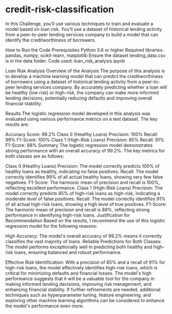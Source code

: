 # credit-risk-classification
In this Challenge, you’ll use various techniques to train and evaluate a model based on loan risk. You’ll use a dataset of historical lending activity from a peer-to-peer lending services company to build a model that can identify the creditworthiness of borrowers.

How to Run the Code
Prerequisites
Python 3.6 or higher
Required libraries: pandas, numpy, scikit-learn, matplotlib
Ensure the dataset lending_data.csv is in the data folder.
Code used: loan_risk_analysis.ipynb

Loan Risk Analysis
Overview of the Analysis
The purpose of this analysis is to develop a machine learning model that can predict the creditworthiness of borrowers using a dataset of historical lending activity from a peer-to-peer lending services company. By accurately predicting whether a loan will be healthy (low risk) or high-risk, the company can make more informed lending decisions, potentially reducing defaults and improving overall financial stability.

Results
The logistic regression model developed in this analysis was evaluated using various performance metrics on a test dataset. The key results are:

Accuracy Score: 99.2%
Class 0 (Healthy Loans)
Precision: 100%
Recall: 99%
F1-Score: 100%
Class 1 (High-Risk Loans)
Precision: 85%
Recall: 91%
F1-Score: 88%
Summary
The logistic regression model demonstrates strong performance with an overall accuracy of 99.2%. The key metrics for both classes are as follows:

Class 0 (Healthy Loans)
Precision: The model correctly predicts 100% of healthy loans as healthy, indicating no false positives.
Recall: The model correctly identifies 99% of all actual healthy loans, showing very few false negatives.
F1-Score: The harmonic mean of precision and recall is 100%, reflecting excellent performance.
Class 1 (High-Risk Loans)
Precision: The model correctly predicts 85% of high-risk loans as high-risk, indicating a moderate level of false positives.
Recall: The model correctly identifies 91% of all actual high-risk loans, showing a high level of true positives.
F1-Score: The harmonic mean of precision and recall is 88%, reflecting strong performance in identifying high-risk loans.
Justification for Recommendation
Based on the results, I recommend the use of this logistic regression model for the following reasons:

High Accuracy: The model's overall accuracy of 99.2% means it correctly classifies the vast majority of loans.
Reliable Predictions for Both Classes: The model performs exceptionally well in predicting both healthy and high-risk loans, ensuring balanced and robust performance.

Effective Risk Identification: With a precision of 85% and a recall of 91% for high-risk loans, the model effectively identifies high-risk loans, which is critical for minimizing defaults and financial losses.
The model's high performance suggests that it will be a valuable tool for the company in making informed lending decisions, improving risk management, and enhancing financial stability. If further refinements are needed, additional techniques such as hyperparameter tuning, feature engineering, and exploring other machine learning algorithms can be considered to enhance the model's performance even more.


